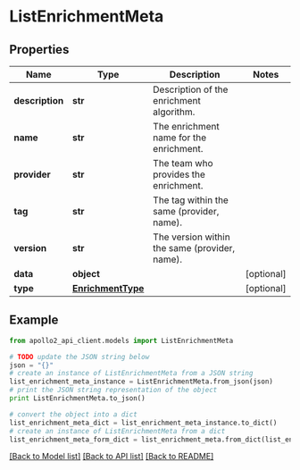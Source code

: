 # ListEnrichmentMeta


## Properties
Name | Type | Description | Notes
------------ | ------------- | ------------- | -------------
**description** | **str** | Description of the enrichment algorithm. | 
**name** | **str** | The enrichment name for the enrichment. | 
**provider** | **str** | The team who provides the enrichment. | 
**tag** | **str** | The tag within the same (provider, name). | 
**version** | **str** | The version within the same (provider, name). | 
**data** | **object** |  | [optional] 
**type** | [**EnrichmentType**](EnrichmentType.md) |  | [optional] 

## Example

```python
from apollo2_api_client.models import ListEnrichmentMeta

# TODO update the JSON string below
json = "{}"
# create an instance of ListEnrichmentMeta from a JSON string
list_enrichment_meta_instance = ListEnrichmentMeta.from_json(json)
# print the JSON string representation of the object
print ListEnrichmentMeta.to_json()

# convert the object into a dict
list_enrichment_meta_dict = list_enrichment_meta_instance.to_dict()
# create an instance of ListEnrichmentMeta from a dict
list_enrichment_meta_form_dict = list_enrichment_meta.from_dict(list_enrichment_meta_dict)
```
[[Back to Model list]](../README.md#documentation-for-models) [[Back to API list]](../README.md#documentation-for-api-endpoints) [[Back to README]](../README.md)


